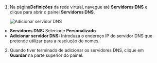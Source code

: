 1. Na página**Definições** da rede virtual, navegue até **Servidores DNS** e clique para abrir o painel **Servidores DNS**.

    ![Adicionar servidor DNS](./media/vpn-gateway-add-dns-rm-portal/add_dns_server.png "Adicionar servidor DNS")

  - **Servidores DNS:** Selecione **Personalizado**.
  - **Adicionar servidor DNS:** Introduza o endereço IP do servidor DNS que pretende utilizar para a resolução de nomes.

2. Quando tiver terminado de adicionar os servidores DNS, clique em **Guardar** na parte superior do painel.